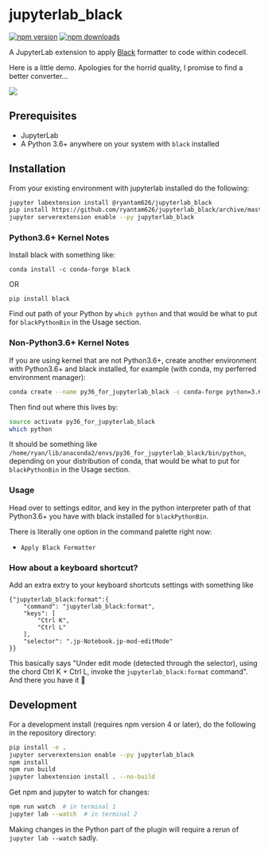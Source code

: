 # jupyterlab_black

[![npm version](https://badge.fury.io/js/%40ryantam626%2Fjupyterlab_black.svg)](https://badge.fury.io/js/%40ryantam626%2Fjupyterlab_black)
[![npm downloads](https://img.shields.io/npm/dw/%40ryantam626%2Fjupyterlab_black.svg)](https://badge.fury.io/js/%40ryantam626%2Fjupyterlab_black)

A JupyterLab extension to apply [Black](https://github.com/ambv/black) formatter to code within codecell.

Here is a little demo. Apologies for the horrid quality, I promise to find a better converter...

![](https://raw.githubusercontent.com/ryantam626/jupyterlab_black/master/jupyterlab_black_demo.gif)

## Prerequisites

* JupyterLab
* A Python 3.6+ anywhere on your system with `black` installed

## Installation

From your existing environment with jupyterlab installed do the following:

```bash
jupyter labextension install @ryantam626/jupyterlab_black
pip install https://github.com/ryantam626/jupyterlab_black/archive/master.zip
jupyter serverextension enable --py jupyterlab_black
```

### Python3.6+ Kernel Notes

Install black with something like:

```base
conda install -c conda-forge black
```

OR

```base
pip install black
```

Find out path of your Python by `which python` and that would be what to put for `blackPythonBin` in the Usage section.

### Non-Python3.6+ Kernel Notes

If you are using kernel that are not Python3.6+, create another environment with Python3.6+ and black installed, for example (with conda, my perferred environment manager):

```bash
conda create --name py36_for_jupyterlab_black -c conda-forge python=3.6 black
```

Then find out where this lives by:

```bash
source activate py36_for_jupyterlab_black
which python
```

It should be something like `/home/ryan/lib/anaconda2/envs/py36_for_jupyterlab_black/bin/python`, depending on your distribution of conda, that would be what to put for `blackPythonBin` in the Usage section.

### Usage

Head over to settings editor, and key in the python interpreter path of that Python3.6+ you have with black installed for `blackPythonBin`.

There is literally one option in the command palette right now:

* `Apply Black Formatter`

### How about a keyboard shortcut?

Add an extra extry to your keyboard shortcuts settings with something like

```
{"jupyterlab_black:format":{
    "command": "jupyterlab_black:format",
    "keys": [
        "Ctrl K",
        "Ctrl L"
    ],
    "selector": ".jp-Notebook.jp-mod-editMode"
}}
```

This basically says "Under edit mode (detected through the selector), using the chord Ctrl K + Ctrl L, invoke the `jupyterlab_black:format` command". And there you have it :tada:

## Development

For a development install (requires npm version 4 or later), do the following in the repository directory:

```bash
pip install -e .
jupyter serverextension enable --py jupyterlab_black
npm install
npm run build
jupyter labextension install . --no-build
```

Get npm and jupyter to watch for changes:

```bash
npm run watch  # in terminal 1
jupyter lab --watch  # in terminal 2
```

Making changes in the Python part of the plugin will require a rerun of `jupyter lab --watch` sadly.
